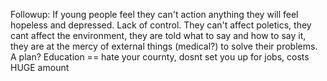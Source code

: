

Followup:
If young people feel they can't action anything they will feel hopeless and depressed.
Lack of control. They can't affect poletics, they cant affect the environment, they are told what to say and how to say it, they are at the mercy of external things (medical?) to solve their problems. A plan?
Education == hate your cournty, dosnt set you up for jobs, costs HUGE amount

